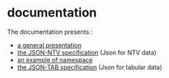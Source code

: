# documentation
The documentation presents :
- [a general presentation](./NTV_presentation.pdf)
- [the JSON-NTV specification](./JSON-NTV-standard.pdf) (Json for NTV data)
- [an example of namespace](.//JSON-NTV-namespace-fr.pdf)
- [the JSON-TAB specification](./JSON-TAB-standard.pdf) (Json for tabular data)
